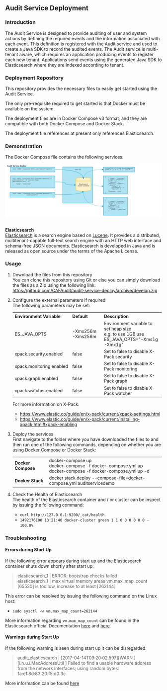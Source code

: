 ## Audit Service Deployment

### Introduction

The Audit Service is designed to provide auditing of user and system actions by defining the required events and the information associated with each event.  This definition is registered with the Audit service and used to create a Java SDK to record the audited events.  The Audit service is multi-tenant aware, which requires an application producing events to register each new tenant.  Applications send events using the generated Java SDK to Elasticsearch where they are Indexed according to tenant.

### Deployment Repository

This repository provides the necessary files to easily get started using the Audit Service.

The only pre-requisite required to get started is that Docker must be available on the system.

The deployment files are in Docker Compose v3 format, and they are compatible with both Docker Compose and Docker Stack.

The deployment file references at present only references Elasticsearch.

### Demonstration

The Docker Compose file contains the following services:


<table><img src=./images/audit_service_deploy.jpg /></table>

**Elasticsearch**  
[Elasticsearch](https://www.elastic.co/products/elasticsearch) is a search engine based on [Lucene](https://lucene.apache.org/core/). It provides a distributed, multitenant-capable full-text search engine with an HTTP web interface and schema-free JSON documents. Elasticsearch is developed in Java and is released as open source under the terms of the Apache License.

### Usage

1. Download the files from this repository  
You can clone this repository using Git or else you can simply download the files as a Zip using the following link:  
https://github.com/CAFAudit/audit-service-deploy/archive/develop.zip

2. Configure the external parameters if required  
The following parameters may be set:

    <table>
      <tr>
        <th>Environment Variable</th>
        <th>Default</th>
        <th>Description</th>
      </tr>
      <tr>
        <td>ES_JAVA_OPTS</td>
        <td>-Xmx256m -Xms256m</td>
        <td>Environment variable to set heap size <br />e.g. to use 1GB use ES_JAVA_OPTS="-Xms1g -Xmx1g"</td>
      </tr>
      <tr>
        <td>xpack.security.enabled</td>
        <td>false</td>
        <td>Set to false to disable X-Pack security</td>
      </tr>
      <tr>
        <td>xpack.monitoring.enabled</td>
        <td>false</td>
        <td>Set to false to disable X-Pack monitoring</td>
      </tr>
      <tr>
        <td>xpack.graph.enabled</td>
        <td>false</td>
        <td>Set to false to disable X-Pack graph</td>
      </tr>
      <tr>
        <td>xpack.watcher.enabled</td>
        <td>false</td>
        <td>Set to false to disable X-Pack watcher</td>
      </tr>
    </table>

	For more information on X-Pack:
	* https://www.elastic.co/guide/en/x-pack/current/xpack-settings.html
	* https://www.elastic.co/guide/en/x-pack/current/installing-xpack.html#xpack-enabling

3. Deploy the services  
First navigate to the folder where you have downloaded the files to and then run one of the following commands, depending on whether you are using Docker Compose or Docker Stack:

    <table>
      <tr>
        <td><b>Docker Compose</b></td>
        <td>
			docker-compose up <br />
			docker-compose -f docker-compose.yml up <br />
			docker-compose -f docker-compose.yml up -d
		</td>
      </tr>
      <tr>
        <td><b>Docker Stack</b></td>
        <td>docker stack deploy --compose-file=docker-compose.yml auditservicedemo</td>
      </tr>
    </table>

4. Check the Health of Elasticsearch  
The health of the Elasticsearch container and / or cluster can be inspect by issuing the following command:    
	* `curl http://127.0.0.1:9200/_cat/health`  
	* `1492176100 13:21:40 docker-cluster green 1 1 0 0 0 0 0 0 - 100.0%`

### Troubleshooting

#### Errors during Start Up

If the following error appears during start up and the Elasticsearch container shuts down shortly after start up:
> elasticsearch_1  | ERROR: bootstrap checks failed  
> elasticsearch_1  | max virtual memory areas vm.max_map_count [65530] is too low, increase to at least [262144]

This error can be resolved by issuing the following command on the Linux host:  
* `sudo sysctl -w vm.max_map_count=262144`

More information regarding `vm.max_map_count` can be found in the Elasticsearch official Documentation [here](https://www.elastic.co/guide/en/elasticsearch/reference/current/docker.html#docker-cli-run-prod-mode) and [here](https://www.elastic.co/guide/en/elasticsearch/reference/current/vm-max-map-count.html).

#### Warnings during Start Up

If the following warning is seen during start up it can be disregarded:
> audit_elasticsearch | [2017-04-14T09:20:02,597][WARN ][i.n.u.i.MacAddressUtil   ] Failed to find a usable hardware address from the network interfaces; using random bytes: 1a:e1:8d:83:20:f5:d0:3c

More information can be found [here](https://discuss.elastic.co/t/es-5-2-0-in-kvm-netty-warning-failed-to-find-a-usable-hardware-address-from-the-network-interfaces/73717/3)
 